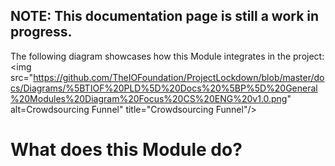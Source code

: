 

## NOTE: This documentation page is still a work in progress.

The following diagram showcases how this Module integrates in the project:
<img src="https://github.com/TheIOFoundation/ProjectLockdown/blob/master/docs/Diagrams/%5BTIOF%20PLD%5D%20Docs%20%5BP%5D%20General%20Modules%20Diagram%20Focus%20CS%20ENG%20v1.0.png" alt=Crowdsourcing Funnel" title="Crowdsourcing Funnel"/>


# What does this Module do?
